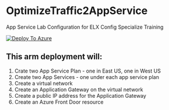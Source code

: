 # OptimizeTraffic2AppService
App Service Lab Configuration for ELX Config Specialize Training

[![Deploy To Azure](https://aka.ms/deploytoazurebutton)](https://portal.azure.com/#create/Microsoft.Template/uri/https://raw.githubusercontent.com/amymcel/AppService.Config.Specialist.OptimizeTraffic/main/azuredeploy.json)


## This arm deployment will:

1. Crate two App Service Plan - one in East US, one in West US
2. Create two App Services - one under each app service plan
3. Create a virtual network
4. Create an Application Gateway on the virtual network
5. Create a public IP address for the Application Gateway
6. Create an Azure Front Door resource

